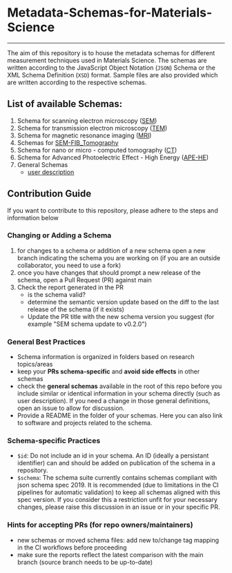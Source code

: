 # Metadata-Schemas-for-Materials-Science
*********************************************

The aim of this repository is to house the metadata schemas for different measurement techniques used in Materials Science. 
The schemas are written according to the JavaScript Object Notation (`JSON`) Schema or the XML Schema Definition (`XSD`) format.
Sample files are also provided which are written according to the respective schemas.

## List of available Schemas:

1. Schema for scanning electron microscopy ([SEM](./SEM))
1. Schema for transmission electron microscopy ([TEM](./TEM))
1. Schema for magnetic resonance imaging ([MRI](./MRI))
1. Schemas for [SEM-FIB_Tomography](./SEM-FIB_Tomography)
1. Schema for nano or micro - computed tomography ([CT](./CT)) 
1. Schema for Advanced Photoelectric Effect - High Energy ([APE-HE](./APE-HE))
1. General Schemas
   * [user description](./user_description.json)

## Contribution Guide

If you want to contribute to this repository, please adhere to the steps and information below

### Changing or Adding a Schema

1. for changes to a schema or addition of a new schema open a new branch indicating the schema you are working on (if you are an outside collaborator, you need to use a fork)
1. once you have changes that should prompt a new release of the schema, open a Pull Request (PR) against main
1. Check the report generated in the PR
    - is the schema valid?
    - determine the semantic version update based on the diff to the last release of the schema (if it exists)
    - Update the PR title with the new schema version you suggest (for example "SEM schema update to v0.2.0")

### General Best Practices

- Schema information is organized in folders based on research topics/areas
- keep your **PRs schema-specific** and **avoid side effects** in other schemas
- check the **general schemas** available in the root of this repo before you include similar or identical information in your schema directly (such as user description). If you need a change in those general definitions, open an issue to allow for discussion.
- Provide a README in the folder of your schemas. Here you can also link to software and projects related to the schema.

### Schema-specific Practices

- `$id`: Do not include an id in your schema. An ID (ideally a persistant identifier) can and should be added on publication of the schema in a repository.
- `$schema`: The schema suite currently contains schemas compliant with json schema spec 2019. It is recommended (due to limitations in the CI pipelines for automatic validation) to keep all schemas aligned with this spec version. If you consider this a restriction unfit for your necessary changes, please raise this discussion in an issue or in your specific PR.

### Hints for accepting PRs (for repo owners/maintainers)
- new schemas or moved schema files: add new to/change tag mapping in the CI workflows before proceeding
- make sure the reports reflect the latest comparison with the main branch (source branch needs to be up-to-date)
